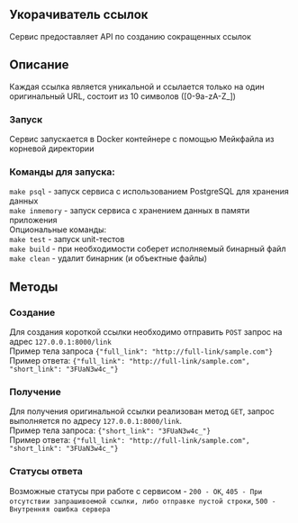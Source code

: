 ## Укорачиватель ссылок
Сервис предоставляет API по созданию сокращенных ссылок
## Описание
Каждая ссылка является уникальной и ссылается только на один оригинальный URL, состоит из 10 символов ([0-9a-zA-Z_])
### Запуск
Сервис запускается в Docker контейнере с помощью Мейкфайла из корневой директории
### Команды для запуска:
`make psql` - запуск сервиса с использованием PostgreSQL для хранения данных  
`make inmemory` - запуск сервиса с хранением данных в памяти приложения  
Опциональные команды:  
`make test` - запуск unit-тестов  
`make build` - при необходимости соберет исполняемый бинарный файл  
`make clean` - удалит бинарник (и объектные файлы)
## Методы
### Создание 
Для создания короткой ссылки необходимо отправить `POST` запрос на адрес `127.0.0.1:8000/link`  
Пример тела запроса `{"full_link": "http://full-link/sample.com"}`  
Пример ответа: `{"full_link": "http://full-link/sample.com", "short_link": "3FUaN3w4c_"}`
### Получение
Для получения оригинальной ссылки реализован метод `GET`, запрос выполняется по адресу `127.0.0.1:8000/link`.  
Пример тела запроса: `{"short_link": "3FUaN3w4c_"}`  
Пример ответа: `{"full_link": "http://full-link/sample.com", "short_link": "3FUaN3w4c_"}`
### Статусы ответа
Возможные статусы при работе с сервисом - `200 - OK`, `405 - При отсутствии запрашивоемой ссылки, либо отправке пустой строки`, `500 - Внутренняя ошибка сервера`
